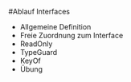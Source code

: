 #Ablauf Interfaces
- Allgemeine Definition
- Freie Zuordnung zum Interface
- ReadOnly
- TypeGuard
- KeyOf
- Übung